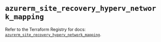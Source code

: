 # `azurerm_site_recovery_hyperv_network_mapping`

Refer to the Terraform Registry for docs: [`azurerm_site_recovery_hyperv_network_mapping`](https://registry.terraform.io/providers/hashicorp/azurerm/4.13.0/docs/resources/site_recovery_hyperv_network_mapping).
